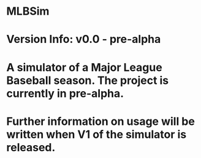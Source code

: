 # MLBSim
# Version Info: v0.0 - pre-alpha
# A simulator of a Major League Baseball season. The project is currently in pre-alpha.
# Further information on usage will be written when V1 of the simulator is released.